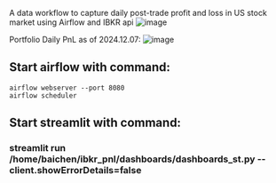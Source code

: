 A data workflow to capture daily post-trade profit and loss in US stock market using Airflow and IBKR api
![image](https://github.com/user-attachments/assets/bd9fd484-e51b-40c6-9569-56b384e7a95f)






Portfolio Daily PnL as of 2024.12.07:
![image](https://github.com/user-attachments/assets/c4cd778c-b591-47e9-89cc-53da27570229)


## Start airflow with command:
```
airflow webserver --port 8080
airflow scheduler
```



## Start streamlit with command:
### streamlit run /home/baichen/ibkr_pnl/dashboards/dashboards_st.py --client.showErrorDetails=false































